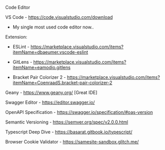 Code Editor

VS Code - https://code.visualstudio.com/download

* My single most used code editor now.. 

Extension: 

* ESLint - https://marketplace.visualstudio.com/items?itemName=dbaeumer.vscode-eslint

* GitLens - https://marketplace.visualstudio.com/items?itemName=eamodio.gitlens 

* Bracket Pair Colorizer 2 - https://marketplace.visualstudio.com/items?itemName=CoenraadS.bracket-pair-colorizer-2

Geany - https://www.geany.org/ [Great IDE]

Swagger Editor - https://editor.swagger.io/

OpenAPI Specification - https://swagger.io/specification/#oas-version

Semantic Versioning - https://semver.org/spec/v2.0.0.html

Typescript Deep Dive - https://basarat.gitbook.io/typescript/

Browser Cookie Validator - https://samesite-sandbox.glitch.me/
